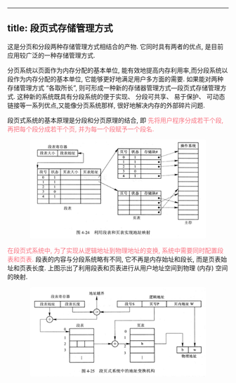 
---
title: 段页式存储管理⽅式
---

<style>
hint {
  color: gray;  
}
em {
  color: rgb(249, 117, 131);
  font-style: normal;
}
</style>

这是分页和分段两种存储管理⽅式相结合的产物. 它同时具有两者的优点, 是⽬前应⽤较⼴泛的⼀种存储管理⽅式.

分页系统以页⾯作为内存分配的基本单位, 能有效地提⾼内存利⽤率,⽽分段系统以段作为内存分配的基本单位, 它能够更好地满⾜⽤户多⽅⾯的需要. 如果能对两种存储管理⽅式 “各取所长”, 则可形成⼀种新的存储器管理⽅式—段页式存储管理⽅式. 这种新的系统既具有分段系统的便于实现、 分段可共享、 易于保护、 可动态链接等⼀系列优点,又能像分页系统那样, 很好地解决内存的外部碎⽚问题. 

段页式系统的基本原理是分段和分页原理的结合, 即 *先将⽤户程序分成若⼲个段, 再把每个段分成若⼲个页, 并为每⼀个段赋予⼀个段名.* 

<p style="text-align: center;"><img src="../../assets/段表和页表的地址映射.png" style="border-radius: 0.2em; width: 400px;"></p>

*在段页式系统中, 为了实现从逻辑地址到物理地址的变换, 系统中需要同时配置段表和页表.* 段表的内容与分段系统略有不同, 它不再是内存始址和段长, 而是页表始址和页表长度. 上图示出了利用段表和页表进行从用户地址空间到物理 (内存) 空间的映射. 

<p style="text-align: center;"><img src="../../assets/段页式系统中的地址变换机构.png" style="border-radius: 0.2em; width: 400px;"></p>
